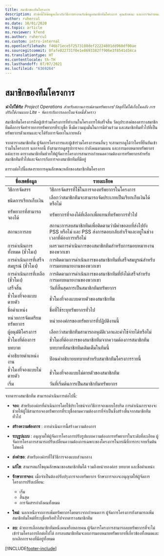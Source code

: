 ```yaml
---
title: สมาชิกของทีมโครงการ
description: หัวข้อนี้ให้ข้อมูลเกี่ยวกับวิธีการทำงานกับข้อมูลสมาชิกทีมโครงการ คุณลักษณะ และการจัดกำหนดการ
author: ruhercul
ms.date: 10/01/2020
ms.topic: article
ms.reviewer: kfend
ms.author: ruhercul
ms.custom: intro-internal
ms.openlocfilehash: f46b71ece5f2573108def22224801dd960df00ae
ms.sourcegitcommit: 0fafe022731f0e1e8693382ff906e3f8541d34ca
ms.translationtype: HT
ms.contentlocale: th-TH
ms.lasthandoff: 07/07/2021
ms.locfileid: "6369264"
---
```

# <a name="project-team-members"></a>สมาชิกของทีมโครงการ

_**นำไปใช้กับ:** Project Operations สำหรับสถานการณ์ตามทรัพยากร/วัสดุที่ไม่ได้เก็บในคลัง การปรับใช้งานแบบ Lite - จัดการกับการออกใบแจ้งหนี้ชั่วคราว_

สมาชิกทีมโครงการคือผู้เข้าร่วมโครงการที่ทำงานในโครงการให้เสร็จสิ้น วัตถุประสงค์ของตารางสมาชิกทีมคือการจัดทำรายการทรัพยากรที่ระบุชื่อ ซึ่งมีความมุ่งมั่นในการมีส่วนร่วม และสมาชิกทีมทั่วไปที่เป็นทรัพยากรตัวแทนและจะได้รับการจัดหาในภายหลัง

จากตารางสมาชิกทีม ผู้จัดการโครงการและผู้เข้าร่วมโครงการคนอื่นๆ จะสามารถดูได้ว่าใครที่ยืนยันเข้าร่วมในโครงการ นอกจากนี้ ยังสามารถดูสรุปการจอง กำลังคนตามแผน และการมอบหมายทรัพยากรแต่ละราย ตารางสมาชิกทีมช่วยให้ผู้จัดการโครงการสามารถกำหนดความต้องการทรัพยากรสำหรับสมาชิกทีมทั่วไปและจัดการกับการจองสมาชิกทีมที่มีอยู่

ตารางต่อไปนี้แสดงรายการคุณลักษณะหลักของสมาชิกทีมโครงการ

| ชื่อเขตข้อมูล          | รายละเอียด                                                                                                                                                                  |
|--------------------------|-----------------------------------------------------------------------------------------------------------------------------------------------------------------------------------|
| วิธีการจัดสรร        | วิธีการจัดสรรที่ใช้ในการจองทรัพยากรในโครงการ                                                                         |
| ชนิดการเรียกเก็บเงิน             | เลือกว่าสมาชิกทีมจะสามารถจัดประเภทเป็นเรียกเก็บเงินได้หรือไม่                                                                                                                                       |
| ทรัพยากรที่สามารถจองได้        | ทรัพยากรที่จองได้ที่เลือกเพื่อแทนที่ทรัพยากรทั่วไป                                                                                                                   |
| สถานะการลบ            | สถานะการลบสมาชิกทีมเพื่อติดตามว่ามีคำขอลบที่ส่งไปยัง PSS หรือไม่ และ PSS ส่งการตอบกลับสำเร็จและอยู่ในช่วงเวลาที่ต้องการหรือไม่ |
| การดำเนินการทั้งหมด (ชั่วโมง)     | ผลรวมการดำเนินการของสมาชิกทีมสำหรับการมอบหมายงานของพวกเขา                                                                                                                         |
| การดำเนินการที่เสร็จสมบูรณ์ (ชั่วโมง) | การติดตามการดำเนินการของสมาชิกทีมที่เสร็จสมบูรณ์สำหรับการมอบหมายงานของพวกเขา                                                                                           |
| การดำเนินการที่เหลือ (ชั่วโมง) | การติดตามการดำเนินการของสมาชิกทีมที่ยังไม่เสร็จสำหรับการมอบหมายงานของพวกเขา                                                                                    |
| เสร็จสิ้น                   | วันที่สิ้นสุดการเป็นสมาชิกทีมทรัพยากร                                                                                                                                            |
| ชั่วโมงที่จองแบบตายตัว        | ชั่วโมงที่จองแบบตายตัวของสมาชิกทีม                                                                                                                                                                |
| ชื่อตำแหน่ง            | ชื่อที่ใช้ระบุทรัพยากรทั่วไป                                                                                                                                   |
| หน่วยการจัดเตรียมทรัพยากร          | หน่วยองค์กรของทรัพยากรที่ปฏิบัติงานนี้                                                                                                                      |
| ผู้อนุมัติโครงการ         | เลือกว่าสมาชิกทีมสามารถอนุมัติเวลาและค่าใช้จ่ายได้หรือไม่                                                                                                                     |
| ชั่วโมงที่ต้องการ           | ชั่วโมงที่ต้องการของสมาชิกทีมจากความต้องการสมาชิกทีม                                                                                                                       |
| บทบาท                     | บทบาทที่สมาชิกทีมเติมเต็มในทีมนี้                                                                                                                                |
| คำอธิบายตำแหน่งงาน     | ป้อนคำอธิบายบทบาทสำหรับสมาชิกทีมโครงการรายนี้                                                                                                                             |
| ชั่วโมงที่จองแบบไม่ตายตัว        | ชั่วโมงที่จองแบบไม่ตายตัวของสมาชิกทีม                                                                                                                                                                 |
| เริ่ม                    | วันที่เริ่มต้นการเป็นสมาชิกทีมทรัพยากร                                                                                                                                          |

จากตารางสมาชิกทีม สามารถดำเนินการต่อไปนี้:

- **จอง**: สำหรับองค์กรที่ดำเนินการโดยใช้ประโยชน์จากวิธีการจองแบบไฮบริด การดำเนินการจองจะช่วยให้ผู้ใช้สามารถจองทรัพยากรที่ระบุชื่อตามความต้องการที่จำเป็นซึ่งสร้างขึ้นจากสมาชิกทีมทั่วไป
- **สร้างความต้องการ** : การดำเนินการนี้สร้างความต้องการ
- **ระบุรูปแบบ** : อนุญาตให้ผู้จัดการโครงการปรับรูปแบบความต้องการทรัพยากรในระดับที่ละเอียด ผู้จัดการโครงการสามารถปรับเปลี่ยนความต้องการเฉพาะของโครงการในกรณีที่การกระจายเริ่มต้นไม่พอดี
- **ส่งคำขอ**: สำหรับองค์กรที่ใช้วิธีการจองแบบส่วนกลาง
- **แก้ไข**: สามารถแก้ไขคุณลักษณะของสมาชิกทีมได้ รวมถึงหน่วยองค์กร บทบาท และชื่อตำแหน่ง
- **รักษาการจอง**: เมื่อจำเป็นต้องปรับปรุงการจองทรัพยากร รักษาการจองจะอนุญาตให้ผู้จัดการโครงการปรับเปลี่ยน:

    - เริ่ม
    - สิ้นสุด
    - การจัดสรรกำลังคนทั้งหมด

- **ใหม่**: นอกเหนือจากการเพิ่มทรัพยากรโดยตรงจากกำหนดการ ผู้จัดการโครงการยังสามารถเพิ่มสมาชิกทีมใหม่ที่ระบุชื่อหรือทั่วไปจากตารางสมาชิกทีม
- **ลบ**: ด้วยการเลือกสมาชิกทีมหนึ่งคนหรือหลายคน ผู้จัดการโครงการสามารถลบทรัพยากรที่จะไม่เข้าร่วมโครงการอีกต่อไปได้ การลบสมาชิกทีมจะลบการมอบหมายทรัพยากรที่เกี่ยวข้องทั้งหมดและยกเลิกการจองที่มีอยู่ทั้งหมด


[!INCLUDE[footer-include](../includes/footer-banner.md)]